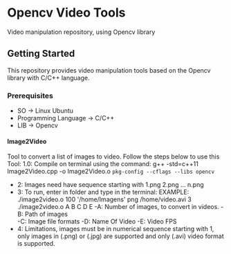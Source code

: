 # Opencv Video Tools
Video manipulation repository, using Opencv library

## Getting Started
This repository provides video manipulation tools based on the Opencv library with C/C++ language.

### Prerequisites

  - SO -> Linux Ubuntu
  - Programming Language -> C/C++
  - LIB -> Opencv

#### Image2Video
Tool to convert a list of images to video. Follow the steps below to use this Tool:
1.0: Compile on terminal using the command: 
	g++ -std=c++11 Image2Video.cpp -o Image2Video.o `pkg-config --cflags --libs opencv`
- 2: Images need have sequence starting with 1.png 2.png ... n.png
- 3: To run, enter in folder and type in the terminal:
	EXAMPLE: ./image2video.o 100 '/home/Imagens' png /home/video.avi 3
	./image2video.o A B C D E
	-A: Number of images, to convert in videos. 
	-B: Path of images  
	-C: Image file formats 
	-D: Name Of Video
	-E: Video FPS
- 4: Limitations, images must be in numerical sequence starting with 1, only images in (.png) or (.jpg) are supported and only (.avi) video format is supported.
